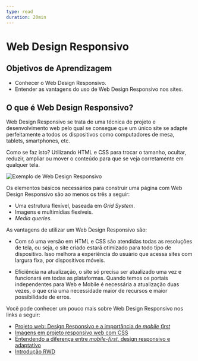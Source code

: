 ```yaml
---
type: read
duration: 20min
---
```


# Web Design Responsivo

## Objetivos de Aprendizagem

- Conhecer o Web Design Responsivo.
- Entender as vantagens do uso de Web Design Responsivo nos sites.

## O que é Web Design Responsivo?

Web Design Responsivo se trata de uma técnica de projeto e desenvolvimento web
pelo qual se consegue que um único site se adapte perfeitamente a todos os
dispositivos como computadores de mesa, tablets, smartphones, etc.

Como se faz isto? Utilizando HTML e CSS para trocar o tamanho, ocultar, reduzir,
ampliar ou mover o conteúdo para que se veja corretamente em qualquer tela.

![Exemplo de Web Design
Responsivo](https://camo.githubusercontent.com/006d1973c0743fe6ff1bb3fd1191a5b55e292fe9/68747470733a2f2f64657369676e6d6f646f2e636f6d2f77702d636f6e74656e742f75706c6f6164732f323031312f31302f342e6a7067)

Os elementos básicos necessários para construir uma página com Web Design
Responsivo são ao menos os três a seguir:

- Uma estrutura flexível, baseada em *Grid System*.
- Imagens e multimídias flexíveis.
- *Media queries*.

As vantagens de utilizar um Web Design Responsivo são:

- Com só uma versão em HTML e CSS são atendidas todas as resoluções de tela, ou
  seja, o site criado estará otimizado para todo tipo de dispositivo. Isso
  melhora a experiência do usuário que acessa sites com largura fixa, por
  dispositivos móveis.

- Eficiência na atualização, o site só precisa ser atualizado uma vez e
  funcionará em todas as plataformas. Quando temos os portais independentes para
  Web e Mobile é necessária a atualização duas vezes, o que cria uma necessidade
  maior de recursos e maior possibilidade de erros.

Você pode conhecer um pouco mais sobre Web Design Responsivo nos links a seguir:

- [Projeto web: Design Responsivo e a importância de *mobile
  first*](https://www.360br.com.br/blog/mobile-first-entenda-importancia-de-ter-um-site-responsivo/)
- [Imagens em projeto responsivo web com
  CSS](https://tableless.com.br/imagens-responsivas-de-alta-performance/)
- [Entendendo a diferença entre *mobile-first*, design responsivo e
  adaptativo](https://medium.com/@fnandaleite/entendendo-as-diferen%C3%A7as-entre-design-responsivo-adaptativo-e-mobile-first-ea3c61fc9181)
- [Introdução RWD](https://www.youtube.com/watch?v=HZfESVi3Ebk)
